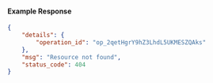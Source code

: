<!-- Code generated for API Clients. DO NOT EDIT. -->

#### Example Response

```json
{
	"details": {
		"operation_id": "op_2qetHgrY9hZ3LhdL5UKMESZQAks"
	},
	"msg": "Resource not found",
	"status_code": 404
}
```
